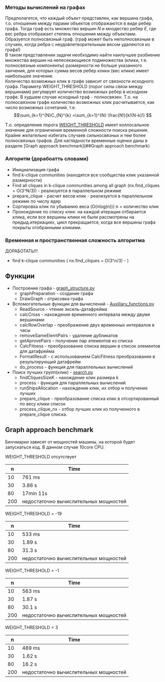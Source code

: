### Методы вычислений на графах
Предполагется, что каждый объект представлен, как  вершина графа, т.о. отношения между парами объектов отображаются в виде ребер графа.
Тогда граф есть множество вершин ${N}$ и мнодество ребер ${E}$, где вес ребра  отображает степень отношения между объектами.
Образуется полносвязный граф. (граф может быть неполносвязным в случаях, когда ребра с неудовлетворительным весом удаляются из графа!)  
В таком представлении задачи необходимо  найти наилучшее разбиение множества вершин на непесекающиеся подмножества (клики, т.е. полносвязные компоненты) размерности не больше указанного занчения, для которых сумма  весов ребер клики (вес клики) имеет наибольшее значение.  
Количество возможных клик в графе зависит от связности исходного графа. Параметр WEIGHT_THRESHOLD (порог силы связи между вершинами) регулирует количество возможных ребер в исходном графе. В худшем случае исходный граф - полносвязен. Т.о. на полносвязном графе количество возможных клик расчитывается, как число возможных сочетаний, т.е. $$\sum_{k=1}^{N}С_{N}^{k} =\sum_{k=1}^{N} \frac{N!}{k!(N-k)!} $$

Т.о. определение порога [WEIGHT_THRESHOLD](https://github.com/plaguedoctor39/graph-search/blob/c7a0e2a7259ef6ef9a6bb69fba16a389ca16f0e7/graph/graph_structure.py#L6) имеет коллосальное значение для ограничения временной сложности поиска решения.
Крайне желательно избегать случаев сильносвязных и тем более полносвязных графов. 
Для наглядности временные оценки даны в разделе [Graph approach benchmark](##Graph approach benchmark)

### Алгоритм (дорабоатть словами)
* Инициализация графа      
* find k-clique communities (находятся все сообщества клик указанной размерности)
* Find all cliques in k-clique communities among all graph   (nx.find_cliques = O(3^N/3)) - реализуется в параллельном режиме
* prepare_clique - расчет весов клик - реализуется в параллельном режиме по числу ядер
* Сортировка клик по убыванию веса (O(nlog(n))) n = количество клик
* Прохождение по списку клик: на каждой итерации отбирается клика, если все вершины клики не были рассмотрены на предыд.итериациях, цикл прекращается, когда все вершины графа покрыты отобранными кликами. 

### Временная и пространственная сложность алгоритма
ДОРАБОТАТЬ!!!
* find k-clique communities ( nx.find_cliques = O(3^n/3) - )



## Функции 
* Построение графа - [graph_structure.py](https://github.com/plaguedoctor39/graph-search/blob/main/func/graph_structure.py)
  * graphPreparation - создание графа
  * DrawGraph - отрисовка графа
* Вспомогательные функции для вычислений - [Auxiliary_functions.py](https://github.com/plaguedoctor39/graph-search/blob/main/func/Auxiliary_functions.py)
  * ReadSource - чтение эксель-датафрейма
  * calcCross - нахождение временного интервала между двумя вершинами
  * calcRowOverlap - преображение двух временных интервалов в часы
  * removeSameElemtPairs - удаление дубликатов
  * getAprovePairs - получение пар элементов из списка
  * CalcFitness - преобразование списка вершин в список элементов для датафрейма
  * FormatResult - с использованием CalcFitness преобразование в результирующий датафрейм
  * do_process - функция для параллельных вычислений
* Поиск лучших групп(клик) - [search.py](https://github.com/plaguedoctor39/graph-search/blob/main/func/search.py)
  * findCliquesSizeK - нахождение клик размера k
  * process - функция для параллельных вычислений
  * runShipsAllocation - нахождение клик, их отбор и получение лучших
  * prepare_clique - преобразование списка клик в отсортированный по весу клики список
  * process_clique_nx - отбор лучших клик из полученного в prepare_clique списка.

## Graph approach benchmark
Бенчмарки зависят от мощностей машины, на которой будет запускаться код. В данном случае 10core CPU.

WEIGHT_THRESHOLD отсутствует

| n | Time     |
|----|----------|
| 10  |  761 ms    |
| 30  |  3.86 s    |
| 80  |  17min 11s    |
| 200 | недостаточно вычислительных мощностей     |

WEIGHT_THRESHOLD = -19

| n   | Time                                  |
|-----|---------------------------------------|
| 10  | 533 ms                                |
| 30  | 1.89 s                                |
| 80  |  31.3 s                                     |
| 200 | недостаточно вычислительных мощностей |

WEIGHT_THRESHOLD = -1

| n  | Time     |
|-----|----------|
| 10  |  563 ms    |
| 30  |  1.87 s    |
| 80  |  30.1 s    |
| 200 |  недостаточно вычислительных мощностей    |

WEIGHT_THRESHOLD = 3

| n  | Time   |
|-----|--------|
| 10  | 489 ms |
| 30  | 1.62 s |
| 80  | 16.2 s |
| 200 | недостаточно вычислительных мощностей       |
